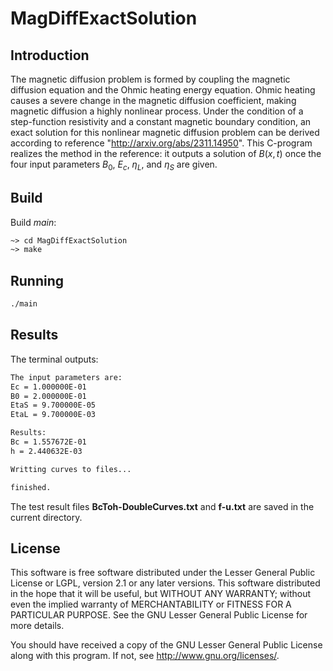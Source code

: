 # MagDiffExactSolution

## Introduction

The magnetic diffusion problem is formed by coupling the magnetic diffusion equation and the Ohmic heating energy equation. Ohmic heating causes a severe change in the magnetic diffusion coefficient, making magnetic diffusion a highly nonlinear process. Under the condition of a step-function resistivity and a constant magnetic boundary condition, an exact solution for this nonlinear magnetic diffusion problem can be derived according to reference "http://arxiv.org/abs/2311.14950". This C-program realizes the method in the reference: it outputs a solution of $B(x,t)$ once the four input parameters $B_0$, $E_c$, $\eta_L$, and $\eta_S$ are given.

## Build

Build *main*:

```makefile
~> cd MagDiffExactSolution
~> make 
```

## Running

```sh
./main
```

## Results

The terminal outputs:

```sh
The input parameters are:
Ec = 1.000000E-01   
B0 = 2.000000E-01   
EtaS = 9.700000E-05   
EtaL = 9.700000E-03   

Results:
Bc = 1.557672E-01   
h = 2.440632E-03   

Writting curves to files...

finished.
```

The test result files **BcToh-DoubleCurves.txt** and **f-u.txt** are saved in the current directory.

## License

This software is free software distributed under the Lesser General Public License or LGPL, version 2.1 or any later versions. This software distributed in the hope that it will be useful, but WITHOUT ANY WARRANTY; without even the implied warranty of MERCHANTABILITY or FITNESS FOR A PARTICULAR PURPOSE. See the GNU Lesser General Public License for more details.

You should have received a copy of the GNU Lesser General Public License along with this program. If not, see http://www.gnu.org/licenses/.
